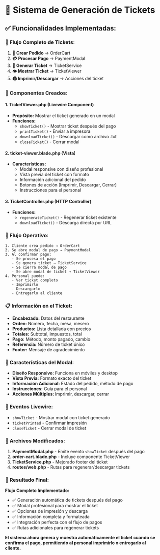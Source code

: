 # 🧾 Sistema de Generación de Tickets

## ✅ **Funcionalidades Implementadas:**

### 🔄 **Flujo Completo de Tickets:**

1. **📱 Crear Pedido** → OrderCart
2. **💳 Procesar Pago** → PaymentModal
3. **🧾 Generar Ticket** → TicketService
4. **👁️ Mostrar Ticket** → TicketViewer
5. **🖨️ Imprimir/Descargar** → Acciones del ticket

### 🎯 **Componentes Creados:**

#### 1. **TicketViewer.php** (Livewire Component)
- **Propósito:** Mostrar el ticket generado en un modal
- **Funciones:**
  - `showTicket()` - Mostrar ticket después del pago
  - `printTicket()` - Enviar a impresora
  - `downloadTicket()` - Descargar como archivo .txt
  - `closeTicket()` - Cerrar modal

#### 2. **ticket-viewer.blade.php** (Vista)
- **Características:**
  - Modal responsive con diseño profesional
  - Vista previa del ticket con formato
  - Información adicional del pedido
  - Botones de acción (Imprimir, Descargar, Cerrar)
  - Instrucciones para el personal

#### 3. **TicketController.php** (HTTP Controller)
- **Funciones:**
  - `regenerateTicket()` - Regenerar ticket existente
  - `downloadTicket()` - Descarga directa por URL

### 🔧 **Flujo Operativo:**

```
1. Cliente crea pedido → OrderCart
2. Se abre modal de pago → PaymentModal
3. Al confirmar pago:
   - Se procesa el pago
   - Se genera ticket → TicketService
   - Se cierra modal de pago
   - Se abre modal de ticket → TicketViewer
4. Personal puede:
   - Ver ticket completo
   - Imprimirlo
   - Descargarlo
   - Entregarlo al cliente
```

### 📋 **Información en el Ticket:**

- **Encabezado:** Datos del restaurante
- **Orden:** Número, fecha, mesa, mesero
- **Productos:** Lista detallada con precios
- **Totales:** Subtotal, impuestos, total
- **Pago:** Método, monto pagado, cambio
- **Referencia:** Número de ticket único
- **Footer:** Mensaje de agradecimiento

### 🎨 **Características del Modal:**

- **Diseño Responsivo:** Funciona en móviles y desktop
- **Vista Previa:** Formato exacto del ticket
- **Información Adicional:** Estado del pedido, método de pago
- **Instrucciones:** Guía para el personal
- **Acciones Múltiples:** Imprimir, descargar, cerrar

### 🔗 **Eventos Livewire:**

- `showTicket` - Mostrar modal con ticket generado
- `ticketPrinted` - Confirmar impresión
- `closeTicket` - Cerrar modal de ticket

### 📁 **Archivos Modificados:**

1. **PaymentModal.php** - Emite evento `showTicket` después del pago
2. **order-cart.blade.php** - Incluye componente TicketViewer
3. **TicketService.php** - Mejorado footer del ticket
4. **routes/web.php** - Rutas para regenerar/descargar tickets

### 🚀 **Resultado Final:**

**Flujo Completo Implementado:**
- ✅ Generación automática de tickets después del pago
- ✅ Modal profesional para mostrar el ticket
- ✅ Opciones de impresión y descarga
- ✅ Información completa y formateada
- ✅ Integración perfecta con el flujo de pagos
- ✅ Rutas adicionales para regenerar tickets

**El sistema ahora genera y muestra automáticamente el ticket cuando se confirma el pago, permitiendo al personal imprimirlo o entregarlo al cliente.**
